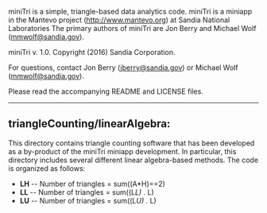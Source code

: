 miniTri is a simple, triangle-based data analytics code.  miniTri is a miniapp
in the Mantevo project (http://www.mantevo.org) at Sandia National Laboratories
The primary authors of miniTri are Jon Berry and Michael Wolf (mmwolf@sandia.gov).

miniTri v. 1.0. Copyright (2016) Sandia Corporation.

For questions, contact Jon Berry (jberry@sandia.gov) or Michael Wolf (mmwolf@sandia.gov).

Please read the accompanying README and LICENSE files.

------------------------------------------------
triangleCounting/linearAlgebra:
------------------------------------------------

This directory contains triangle counting software that has been developed as a by-product
of the miniTri miniapp development.  In particular, this directory includes several different
linear algebra-based methods.  The code is organized as follows:

* __LH__ -- Number of triangles = sum((A*H)==2)
* __LL__ -- Number of triangles = sum((L*L) .* L)
* __LU__ -- Number of triangles = sum((L*U) .* L)




